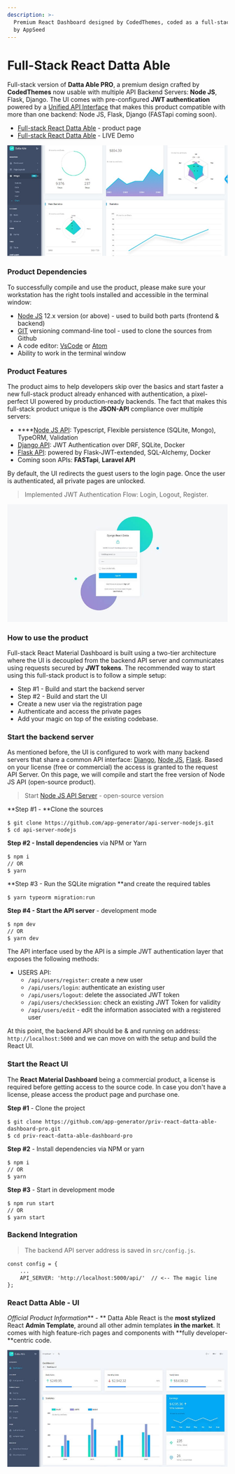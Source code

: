 ```yaml
---
description: >-
  Premium React Dashboard designed by CodedThemes, coded as a full-stack product
  by AppSeed
---
```


# Full-Stack React Datta Able

Full-stack version of **Datta Able PRO**, a premium design crafted by **CodedThemes** now usable with multiple API Backend Servers: **Node JS**, Flask, Django. The UI comes with pre-configured **JWT authentication** powered by a [Unified API Interface](../../boilerplate-code/api-server/api-unified-definition.md) that makes this product compatible with more than one backend: Node JS, Flask, Django (FASTapi coming soon).  

* [Full-stack React Datta Able](https://appseed.us/full-stack/react-datta-able) - product page
* [Full-stack React Datta Able](https://fullstack-react-datta-able.appseed-srv1.com) - LIVE Demo

![React Datta Able - Full-stack Version](<../../.gitbook/assets/react-firebase-datta-able-pro-screen-xs (2).jpg>)



### Product Dependencies

To successfully compile and use the product, please make sure your workstation has the right tools installed and accessible in the terminal window:

* [Node JS](https://nodejs.org/en/) 12.x version (or above) - used to build both parts (frontend & backend)
* [GIT](https://git-scm.com) versioning command-line tool - used to clone the sources from Github
* A code editor: [VsCode](https://code.visualstudio.com) or [Atom](https://atom.io)
* Ability to work in the terminal window   

### Product Features

The product aims to help developers skip over the basics and start faster a new full-stack product already enhanced with authentication, a pixel-perfect UI powered by production-ready backends. The fact that makes this full-stack product unique is the **JSON-API** compliance over multiple servers: 

* ****[Node JS API](../../boilerplate-code/api-server/node-js.md): Typescript, Flexible persistence (SQLite, Mongo), TypeORM, Validation
* [Django API](../../boilerplate-code/api-server/django.md): JWT Authentication over DRF, SQLite, Docker 
* [Flask API](../../boilerplate-code/api-server/flask.md): powered by Flask-JWT-extended, SQL-Alchemy, Docker
* Coming soon APIs: **FASTapi**, **Laravel API** 

By default, the UI redirects the guest users to the login page. Once the user is authenticated, all private pages are unlocked. 

> Implemented JWT Authentication Flow: Login, Logout, Register. 

![Full-Stack React Datta Able - Login. ](<../../.gitbook/assets/django-react-datta-able-login-xs (1) (1).jpg>)



### **How to use the product**

Full-stack React Material Dashboard is built using a two-tier architecture where the UI is decoupled from the backend API server and communicates using requests secured by **JWT tokens**. The recommended way to start using this full-stack product is to follow a simple setup: 

* Step #1 - Build and start the backend server
* Step #2 - Build and start the UI
* Create a new user via the registration page
* Authenticate and access the private pages
* Add your magic on top of the existing codebase. 



### Start the backend server

As mentioned before, the UI is configured to work with many backend servers that share a common API interface: [Django](../../boilerplate-code/api-server/django.md), [Node JS](../../boilerplate-code/api-server/node-js.md), [Flask](../../boilerplate-code/api-server/flask.md). Based on your license (free or commercial) the access is granted to the request API Server. On this page, we will compile and start the free version of Node JS API (open-source product). 

> Start [Node JS API Server](../../boilerplate-code/api-server/node-js.md) - open-source version 

**Step #1 - **Clone the sources

```
$ git clone https://github.com/app-generator/api-server-nodejs.git
$ cd api-server-nodejs
```

**Step #2 - Install dependencies** via NPM or Yarn

```
$ npm i
// OR
$ yarn
```

**Step #3 - Run the SQLite migration **and create the required tables

```
$ yarn typeorm migration:run
```

**Step #4 - Start the API server** - development mode

```
$ npm dev
// OR
$ yarn dev
```

The API interface used by the API is a simple JWT authentication layer that exposes the following methods: 

* USERS API:
  * `/api/users/register`: create a new user
  * `/api/users/login`: authenticate an existing user
  * `/api/users/logout`: delete the associated JWT token
  * `/api/users/checkSession`: check an existing JWT Token for validity
  * `/api/users/edit` - edit the information associated with a registered user 

At this point, the backend API should be & and running on address: `http://localhost:5000`  and we can move on with the setup and build the React UI.



### Start the React UI

The **React Material Dashboard** being a commercial product, a license is required before getting access to the source code. In case you don't have a license, please access the product page and purchase one. 

**Step #1** - Clone the project

```
$ git clone https://github.com/app-generator/priv-react-datta-able-dashboard-pro.git
$ cd priv-react-datta-able-dashboard-pro 
```

**Step #2** - Install dependencies via NPM or yarn

```
$ npm i
// OR
$ yarn
```

**Step #3** - Start in development mode

```
$ npm run start 
// OR
$ yarn start
```

 

### Backend Integration

> The backend API server address is saved in `src/config.js`.

```
const config = {
    ...
    API_SERVER: 'http://localhost:5000/api/'  // <-- The magic line
}; 
```



### **React Datta Able** - UI 

_Official Product Information_** - ** Datta Able React is the **most stylized** React **Admin Template**, around all other admin templates **in the market**. It comes with high feature-rich pages and components with **fully developer-**centric code. 

![Full-Stack React Datta Able - Charts Page.](../../.gitbook/assets/django-react-datta-able-widgets-xs.jpg)
